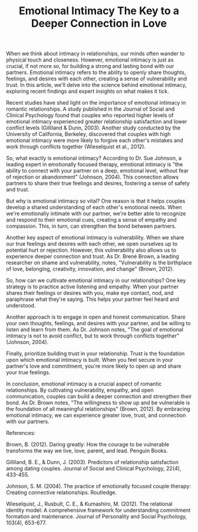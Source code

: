 ﻿---
title: "Emotional Intimacy The Key to a Deeper Connection in Love"
description: "Explore the science of love, relationships, and human connection with expert insights into romance, dating psychology, and building meaningful bonds."
pubDate: 2025-07-01
category: "love"
tags: []
image: "/assets/blog-placeholder-1.svg"
---

When we think about intimacy in relationships, our minds often wander to physical touch and closeness. However, emotional intimacy is just as crucial, if not more so, for building a strong and lasting bond with our partners. Emotional intimacy refers to the ability to openly share thoughts, feelings, and desires with each other, creating a sense of vulnerability and trust. In this article, we'll delve into the science behind emotional intimacy, exploring recent findings and expert insights on what makes it tick.

Recent studies have shed light on the importance of emotional intimacy in romantic relationships. A study published in the Journal of Social and Clinical Psychology found that couples who reported higher levels of emotional intimacy experienced greater relationship satisfaction and lower conflict levels (Gilliland & Dunn, 2003). Another study conducted by the University of California, Berkeley, discovered that couples with high emotional intimacy were more likely to forgive each other's mistakes and work through conflicts together (Wieselquist et al., 2012).

So, what exactly is emotional intimacy? According to Dr. Sue Johnson, a leading expert in emotionally focused therapy, emotional intimacy is "the ability to connect with your partner on a deep, emotional level, without fear of rejection or abandonment" (Johnson, 2004). This connection allows partners to share their true feelings and desires, fostering a sense of safety and trust.

But why is emotional intimacy so vital? One reason is that it helps couples develop a shared understanding of each other's emotional needs. When we're emotionally intimate with our partner, we're better able to recognize and respond to their emotional cues, creating a sense of empathy and compassion. This, in turn, can strengthen the bond between partners.

Another key aspect of emotional intimacy is vulnerability. When we share our true feelings and desires with each other, we open ourselves up to potential hurt or rejection. However, this vulnerability also allows us to experience deeper connection and trust. As Dr. Brené Brown, a leading researcher on shame and vulnerability, notes, "Vulnerability is the birthplace of love, belonging, creativity, innovation, and change" (Brown, 2012).

So, how can we cultivate emotional intimacy in our relationships? One key strategy is to practice active listening and empathy. When your partner shares their feelings or desires with you, make eye contact, nod, and paraphrase what they're saying. This helps your partner feel heard and understood.

Another approach is to engage in open and honest communication. Share your own thoughts, feelings, and desires with your partner, and be willing to listen and learn from them. As Dr. Johnson notes, "The goal of emotional intimacy is not to avoid conflict, but to work through conflicts together" (Johnson, 2004).

Finally, prioritize building trust in your relationship. Trust is the foundation upon which emotional intimacy is built. When you feel secure in your partner's love and commitment, you're more likely to open up and share your true feelings.

In conclusion, emotional intimacy is a crucial aspect of romantic relationships. By cultivating vulnerability, empathy, and open communication, couples can build a deeper connection and strengthen their bond. As Dr. Brown notes, "The willingness to show up and be vulnerable is the foundation of all meaningful relationships" (Brown, 2012). By embracing emotional intimacy, we can experience greater love, trust, and connection with our partners.

References:

Brown, B. (2012). Daring greatly: How the courage to be vulnerable transforms the way we live, love, parent, and lead. Penguin Books.

Gilliland, B. E., & Dunn, J. (2003). Predictors of relationship satisfaction among dating couples. Journal of Social and Clinical Psychology, 22(4), 433-455.

Johnson, S. M. (2004). The practice of emotionally focused couple therapy: Creating connective relationships. Routledge.

Wieselquist, J., Rusbult, C. E., & Kumashiro, M. (2012). The relational identity model: A comprehensive framework for understanding commitment formation and maintenance. Journal of Personality and Social Psychology, 103(4), 653-677.
